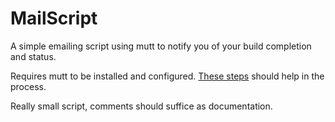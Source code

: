 # MailScript
A simple emailing script using mutt to notify you of your build completion and status.

Requires mutt to be installed and configured. [These steps](https://wiki.archlinux.org/index.php/Mutt#Configuration) should help in the process.

Really small script, comments should suffice as documentation.
